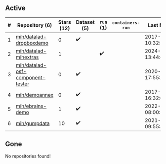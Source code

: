 ## Active
| # | Repository (6) | Stars (12) | Dataset (5) | `run` (1) | `containers-run` | Last Modified |
| --- | --- | --- | --- | --- | --- | --- |
| 1 | [mih/datalad-dropboxdemo](https://github.com/mih/datalad-dropboxdemo) | 0 | :heavy_check_mark: |  |  | 2017-08-24 10:32:51+00:00 |
| 2 | [mih/datalad-mihextras](https://github.com/mih/datalad-mihextras) | 1 |  | :heavy_check_mark: |  | 2024-04-12 13:44:49+00:00 |
| 3 | [mih/datalad-osf-component-tester](https://github.com/mih/datalad-osf-component-tester) | 0 | :heavy_check_mark: |  |  | 2020-06-16 17:55:27+00:00 |
| 4 | [mih/demoannex](https://github.com/mih/demoannex) | 0 | :heavy_check_mark: |  |  | 2017-02-03 16:32:04+00:00 |
| 5 | [mih/ebrains-demo](https://github.com/mih/ebrains-demo) | 1 | :heavy_check_mark: |  |  | 2022-12-13 08:00:59+00:00 |
| 6 | [mih/gumpdata](https://github.com/mih/gumpdata) | 10 | :heavy_check_mark: |  |  | 2021-05-06 09:55:42+00:00 |

## Gone
No repositories found!
